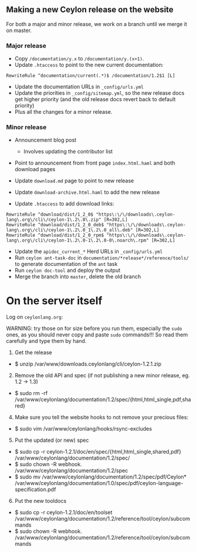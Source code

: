 ## Making a new Ceylon release on the website

For both a major and minor release, we work on a branch until we merge it on master.

### Major release

- Copy `/documentation/y.x` to `/documentation/y.(x+1)`.
- Update `.htaccess` to point to the new current documentation:

```
RewriteRule ^documentation/current(.*)$ /documentation/1.2$1 [L]
```

- Update the documentation URLs in `_config/urls.yml` 
- Update the priorities in `_config/sitemap.yml`, so the new release docs 
  get higher priority (and the old release docs revert back to default priority)
- Plus all the changes for a minor release.

### Minor release

- Announcement blog post

    - Involves updating the contributor list
    
- Point to announcement from front page `index.html.haml` and both download pages
- Update `download.md` page to point to new release
- Update `download-archive.html.haml` to add the new release
- Update `.htaccess` to add download links:

```
RewriteRule ^download/dist/1_2_0$ "https\:\/\/downloads\.ceylon-lang\.org\/cli\/ceylon-1\.2\.0\.zip" [R=302,L]
RewriteRule ^download/dist/1_2_0_deb$ "https\:\/\/downloads\.ceylon-lang\.org\/cli\/ceylon-1\.2\.0_1\.2\.0_all\.deb" [R=302,L]
RewriteRule ^download/dist/1_2_0_rpm$ "https\:\/\/downloads\.ceylon-lang\.org\/cli\/ceylon-1\.2\.0-1\.2\.0-0\.noarch\.rpm" [R=302,L]
```

- Update the `apidoc_current_*` Herd URLs in `_config/urls.yml` 
- Run `ceylon ant-task-doc` in `documentation/*release*/reference/tools/` 
  to generate documentation of the `ant` task
- Run `ceylon doc-tool` and deploy the output
- Merge the branch into `master`, delete the old branch

# On the server itself

Log on `ceylonlang.org`:

WARNING: try those on for size before you run them, especially the `sudo` ones, as you should
never copy and paste `sudo` commands!!! So read them carefully and type them by hand.

1. Get the release
  -  $ unzip /var/www/downloads.ceylonlang/cli/ceylon-1.2.1.zip
2. Remove the old API and spec (if not publishing a new minor release, eg. 1.2 -> 1.3)
  -  $ sudo rm -rf /var/www/ceylonlang/documentation/1.2/spec/{html,html_single,pdf,shared}
4. Make sure you tell the website hooks to not remove your precious files:
  -  $ sudo vim /var/www/ceylonlang/hooks/rsync-excludes
5. Put the updated (or new) spec
  -  $ sudo cp -r ceylon-1.2.1/doc/en/spec/{html,html_single,shared,pdf} /var/www/ceylonlang/documentation/1.2/spec/
  -  $ sudo chown -R webhook. /var/www/ceylonlang/documentation/1.2/spec
  -  $ sudo mv /var/www/ceylonlang/documentation/1.2/spec/pdf/Ceylon* /var/www/ceylonlang/documentation/1.0/spec/pdf/ceylon-language-specification.pdf
6. Put the new tooldocs
  -  $ sudo cp -r ceylon-1.2.1/doc/en/toolset /var/www/ceylonlang/documentation/1.2/reference/tool/ceylon/subcommands
  -  $ sudo chown -R webhook. /var/www/ceylonlang/documentation/1.2/reference/tool/ceylon/subcommands
